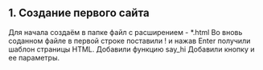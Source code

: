 ## 1. Создание первого сайта
Для начала создаём в папке файл с расширением - *.html
Во вновь соданном файле в первой строке поставили ! и нажав Enter получили шаблон страницы HTML.
Добавили функцию say_hi
Добавили кнопку и ее параметры.